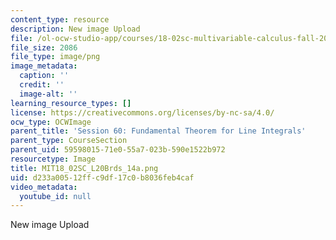 ```yaml
---
content_type: resource
description: New image Upload
file: /ol-ocw-studio-app/courses/18-02sc-multivariable-calculus-fall-2010/d233a00512ffc9df17c0b8036feb4caf_MIT18_02SC_L20Brds_14a.png
file_size: 2086
file_type: image/png
image_metadata:
  caption: ''
  credit: ''
  image-alt: ''
learning_resource_types: []
license: https://creativecommons.org/licenses/by-nc-sa/4.0/
ocw_type: OCWImage
parent_title: 'Session 60: Fundamental Theorem for Line Integrals'
parent_type: CourseSection
parent_uid: 59598015-71e0-55a7-023b-590e1522b972
resourcetype: Image
title: MIT18_02SC_L20Brds_14a.png
uid: d233a005-12ff-c9df-17c0-b8036feb4caf
video_metadata:
  youtube_id: null
---
```

New image Upload